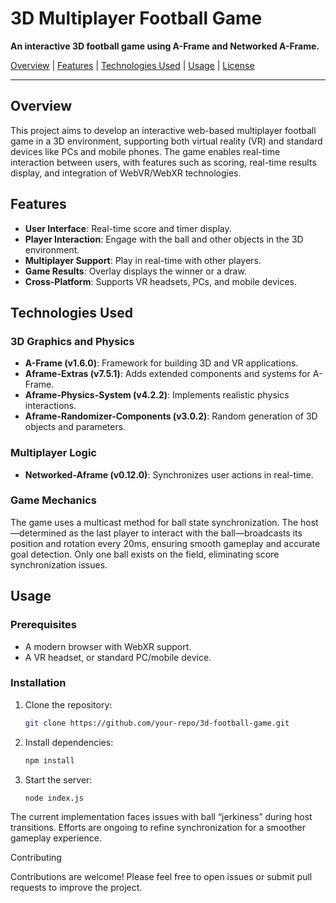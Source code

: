 # 3D Multiplayer Football Game

**An interactive 3D football game using A-Frame and Networked A-Frame.**

[Overview](#overview) | [Features](#features) | [Technologies Used](#technologies-used) | [Usage](#usage) | [License](#license)

---

## Overview

This project aims to develop an interactive web-based multiplayer football game in a 3D environment, supporting both virtual reality (VR) and standard devices like PCs and mobile phones. The game enables real-time interaction between users, with features such as scoring, real-time results display, and integration of WebVR/WebXR technologies.

## Features

- **User Interface**: Real-time score and timer display.
- **Player Interaction**: Engage with the ball and other objects in the 3D environment.
- **Multiplayer Support**: Play in real-time with other players.
- **Game Results**: Overlay displays the winner or a draw.
- **Cross-Platform**: Supports VR headsets, PCs, and mobile devices.

## Technologies Used

### 3D Graphics and Physics

- **A-Frame (v1.6.0)**: Framework for building 3D and VR applications.
- **Aframe-Extras (v7.5.1)**: Adds extended components and systems for A-Frame.
- **Aframe-Physics-System (v4.2.2)**: Implements realistic physics interactions.
- **Aframe-Randomizer-Components (v3.0.2)**: Random generation of 3D objects and parameters.

### Multiplayer Logic

- **Networked-Aframe (v0.12.0)**: Synchronizes user actions in real-time.

### Game Mechanics

The game uses a multicast method for ball state synchronization. The host—determined as the last player to interact with the ball—broadcasts its position and rotation every 20ms, ensuring smooth gameplay and accurate goal detection. Only one ball exists on the field, eliminating score synchronization issues.

## Usage

### Prerequisites

- A modern browser with WebXR support.
- A VR headset, or standard PC/mobile device.

### Installation

1. Clone the repository:
   ```bash
   git clone https://github.com/your-repo/3d-football-game.git

2. Install dependencies:
   ```bash
   npm install
3. Start the server:
   ```bash
   node index.js

The current implementation faces issues with ball “jerkiness” during host transitions. Efforts are ongoing to refine synchronization for a smoother gameplay experience.

Contributing

Contributions are welcome! Please feel free to open issues or submit pull requests to improve the project.
